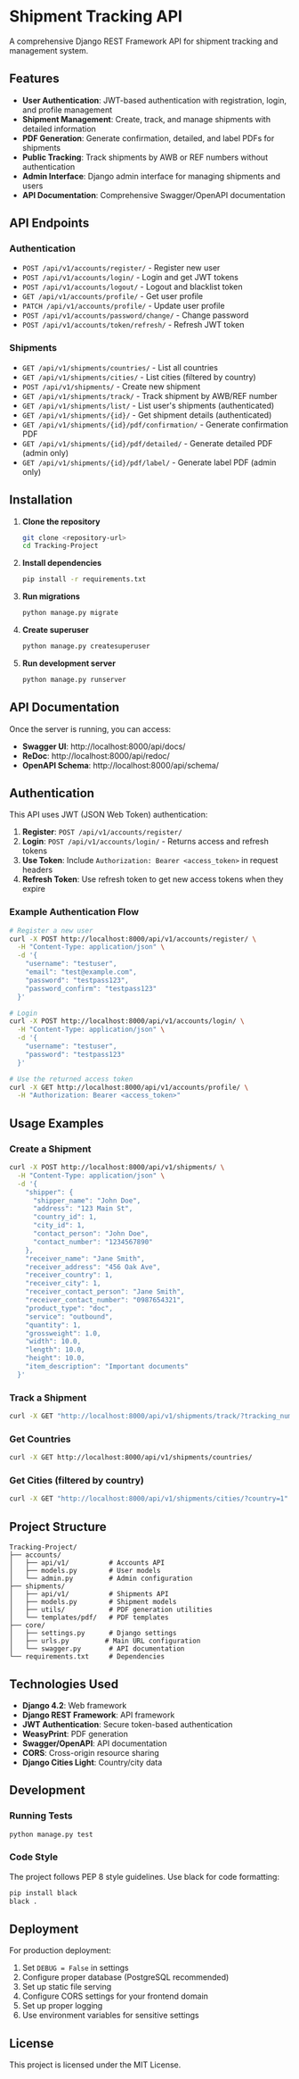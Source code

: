 # Shipment Tracking API

A comprehensive Django REST Framework API for shipment tracking and management system.

## Features

- **User Authentication**: JWT-based authentication with registration, login, and profile management
- **Shipment Management**: Create, track, and manage shipments with detailed information
- **PDF Generation**: Generate confirmation, detailed, and label PDFs for shipments
- **Public Tracking**: Track shipments by AWB or REF numbers without authentication
- **Admin Interface**: Django admin interface for managing shipments and users
- **API Documentation**: Comprehensive Swagger/OpenAPI documentation

## API Endpoints

### Authentication
- `POST /api/v1/accounts/register/` - Register new user
- `POST /api/v1/accounts/login/` - Login and get JWT tokens
- `POST /api/v1/accounts/logout/` - Logout and blacklist token
- `GET /api/v1/accounts/profile/` - Get user profile
- `PATCH /api/v1/accounts/profile/` - Update user profile
- `POST /api/v1/accounts/password/change/` - Change password
- `POST /api/v1/accounts/token/refresh/` - Refresh JWT token

### Shipments
- `GET /api/v1/shipments/countries/` - List all countries
- `GET /api/v1/shipments/cities/` - List cities (filtered by country)
- `POST /api/v1/shipments/` - Create new shipment
- `GET /api/v1/shipments/track/` - Track shipment by AWB/REF number
- `GET /api/v1/shipments/list/` - List user's shipments (authenticated)
- `GET /api/v1/shipments/{id}/` - Get shipment details (authenticated)
- `GET /api/v1/shipments/{id}/pdf/confirmation/` - Generate confirmation PDF
- `GET /api/v1/shipments/{id}/pdf/detailed/` - Generate detailed PDF (admin only)
- `GET /api/v1/shipments/{id}/pdf/label/` - Generate label PDF (admin only)

## Installation

1. **Clone the repository**
   ```bash
   git clone <repository-url>
   cd Tracking-Project
   ```

2. **Install dependencies**
   ```bash
   pip install -r requirements.txt
   ```

3. **Run migrations**
   ```bash
   python manage.py migrate
   ```

4. **Create superuser**
   ```bash
   python manage.py createsuperuser
   ```

5. **Run development server**
   ```bash
   python manage.py runserver
   ```

## API Documentation

Once the server is running, you can access:

- **Swagger UI**: http://localhost:8000/api/docs/
- **ReDoc**: http://localhost:8000/api/redoc/
- **OpenAPI Schema**: http://localhost:8000/api/schema/

## Authentication

This API uses JWT (JSON Web Token) authentication:

1. **Register**: `POST /api/v1/accounts/register/`
2. **Login**: `POST /api/v1/accounts/login/` - Returns access and refresh tokens
3. **Use Token**: Include `Authorization: Bearer <access_token>` in request headers
4. **Refresh Token**: Use refresh token to get new access tokens when they expire

### Example Authentication Flow

```bash
# Register a new user
curl -X POST http://localhost:8000/api/v1/accounts/register/ \
  -H "Content-Type: application/json" \
  -d '{
    "username": "testuser",
    "email": "test@example.com",
    "password": "testpass123",
    "password_confirm": "testpass123"
  }'

# Login
curl -X POST http://localhost:8000/api/v1/accounts/login/ \
  -H "Content-Type: application/json" \
  -d '{
    "username": "testuser",
    "password": "testpass123"
  }'

# Use the returned access token
curl -X GET http://localhost:8000/api/v1/accounts/profile/ \
  -H "Authorization: Bearer <access_token>"
```

## Usage Examples

### Create a Shipment

```bash
curl -X POST http://localhost:8000/api/v1/shipments/ \
  -H "Content-Type: application/json" \
  -d '{
    "shipper": {
      "shipper_name": "John Doe",
      "address": "123 Main St",
      "country_id": 1,
      "city_id": 1,
      "contact_person": "John Doe",
      "contact_number": "1234567890"
    },
    "receiver_name": "Jane Smith",
    "receiver_address": "456 Oak Ave",
    "receiver_country": 1,
    "receiver_city": 1,
    "receiver_contact_person": "Jane Smith",
    "receiver_contact_number": "0987654321",
    "product_type": "doc",
    "service": "outbound",
    "quantity": 1,
    "grossweight": 1.0,
    "width": 10.0,
    "length": 10.0,
    "height": 10.0,
    "item_description": "Important documents"
  }'
```

### Track a Shipment

```bash
curl -X GET "http://localhost:8000/api/v1/shipments/track/?tracking_number=AWB-123456"
```

### Get Countries

```bash
curl -X GET http://localhost:8000/api/v1/shipments/countries/
```

### Get Cities (filtered by country)

```bash
curl -X GET "http://localhost:8000/api/v1/shipments/cities/?country=1"
```

## Project Structure

```
Tracking-Project/
├── accounts/
│   ├── api/v1/          # Accounts API
│   ├── models.py        # User models
│   └── admin.py         # Admin configuration
├── shipments/
│   ├── api/v1/          # Shipments API
│   ├── models.py        # Shipment models
│   ├── utils/           # PDF generation utilities
│   └── templates/pdf/   # PDF templates
├── core/
│   ├── settings.py      # Django settings
│   ├── urls.py         # Main URL configuration
│   └── swagger.py       # API documentation
└── requirements.txt     # Dependencies
```

## Technologies Used

- **Django 4.2**: Web framework
- **Django REST Framework**: API framework
- **JWT Authentication**: Secure token-based authentication
- **WeasyPrint**: PDF generation
- **Swagger/OpenAPI**: API documentation
- **CORS**: Cross-origin resource sharing
- **Django Cities Light**: Country/city data

## Development

### Running Tests

```bash
python manage.py test
```

### Code Style

The project follows PEP 8 style guidelines. Use black for code formatting:

```bash
pip install black
black .
```

## Deployment

For production deployment:

1. Set `DEBUG = False` in settings
2. Configure proper database (PostgreSQL recommended)
3. Set up static file serving
4. Configure CORS settings for your frontend domain
5. Set up proper logging
6. Use environment variables for sensitive settings

## License

This project is licensed under the MIT License.
